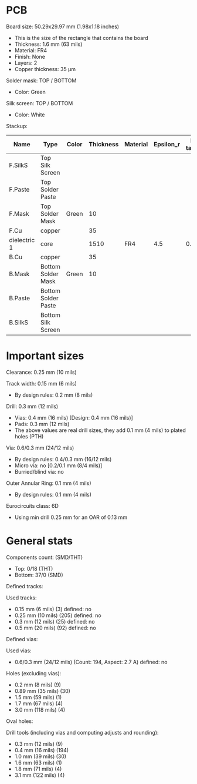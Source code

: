 # PCB

Board size: 50.29x29.97 mm (1.98x1.18 inches)

- This is the size of the rectangle that contains the board
- Thickness: 1.6 mm (63 mils)
- Material: FR4
- Finish: None
- Layers: 2
- Copper thickness: 35 µm

Solder mask: TOP / BOTTOM

- Color: Green

Silk screen: TOP / BOTTOM

- Color: White


Stackup:

| Name                 | Type                 | Color    | Thickness | Material        | Epsilon_r | Loss tangent |
|----------------------|----------------------|----------|-----------|-----------------|-----------|--------------|
| F.SilkS              | Top Silk Screen      |          |           |                 |           |              |
| F.Paste              | Top Solder Paste     |          |           |                 |           |              |
| F.Mask               | Top Solder Mask      | Green    |        10 |                 |           |              |
| F.Cu                 | copper               |          |        35 |                 |           |              |
| dielectric 1         | core                 |          |      1510 | FR4             |       4.5 |        0.020 |
| B.Cu                 | copper               |          |        35 |                 |           |              |
| B.Mask               | Bottom Solder Mask   | Green    |        10 |                 |           |              |
| B.Paste              | Bottom Solder Paste  |          |           |                 |           |              |
| B.SilkS              | Bottom Silk Screen   |          |           |                 |           |              |

# Important sizes

Clearance: 0.25 mm (10 mils)

Track width: 0.15 mm (6 mils)

- By design rules: 0.2 mm (8 mils)

Drill: 0.3 mm (12 mils)

- Vias: 0.4 mm (16 mils) [Design: 0.4 mm (16 mils)]
- Pads: 0.3 mm (12 mils)
- The above values are real drill sizes, they add 0.1 mm (4 mils) to plated holes (PTH)

Via: 0.6/0.3 mm (24/12 mils)

- By design rules: 0.4/0.3 mm (16/12 mils)
- Micro via: no [0.2/0.1 mm (8/4 mils)]
- Burried/blind via: no

Outer Annular Ring: 0.1 mm (4 mils)

- By design rules: 0.1 mm (4 mils)

Eurocircuits class: 6D
- Using min drill 0.25 mm for an OAR of 0.13 mm


# General stats

Components count: (SMD/THT)

- Top: 0/18 (THT)
- Bottom: 37/0 (SMD)

Defined tracks:


Used tracks:

- 0.15 mm (6 mils) (3) defined: no
- 0.25 mm (10 mils) (205) defined: no
- 0.3 mm (12 mils) (25) defined: no
- 0.5 mm (20 mils) (92) defined: no

Defined vias:


Used vias:

- 0.6/0.3 mm (24/12 mils) (Count: 194, Aspect: 2.7 A) defined: no

Holes (excluding vias):

- 0.2 mm (8 mils) (9)
- 0.89 mm (35 mils) (30)
- 1.5 mm (59 mils) (1)
- 1.7 mm (67 mils) (4)
- 3.0 mm (118 mils) (4)

Oval holes:


Drill tools (including vias and computing adjusts and rounding):

- 0.3 mm (12 mils) (9)
- 0.4 mm (16 mils) (194)
- 1.0 mm (39 mils) (30)
- 1.6 mm (63 mils) (1)
- 1.8 mm (71 mils) (4)
- 3.1 mm (122 mils) (4)




